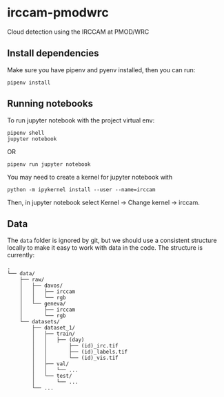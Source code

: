 # irccam-pmodwrc
Cloud detection using the IRCCAM at PMOD/WRC

## Install dependencies
Make sure you have pipenv and pyenv installed, then you can run:
```
pipenv install 
```

## Running notebooks
To run jupyter notebook with the project virtual env:
```
pipenv shell
jupyter notebook
```
OR
```
pipenv run jupyter notebook
```

You may need to create a kernel for jupyter notebook with 
```
python -m ipykernel install --user --name=irccam
```
Then, in jupyter notebook select Kernel -> Change kernel -> irccam.

## Data
The `data` folder is ignored by git, but we should use a consistent structure
locally to make it easy to work with data in the code. The structure is 
currently:
```
.
└── data/
    ├── raw/
    │   ├── davos/
    │   │   ├── irccam
    │   │   └── rgb
    │   └── geneva/
    │       ├── irccam
    │       └── rgb
    └── datasets/
        ├── dataset_1/
        │   ├── train/
        │   │   ├── (day)
        │   │       ├── (id)_irc.tif
        │   │       ├── (id)_labels.tif
        │   │       └── (id)_vis.tif
        │   ├── val/
        │   │   └── ...
        │   └── test/
        │       └── ...
        └── ...
```
